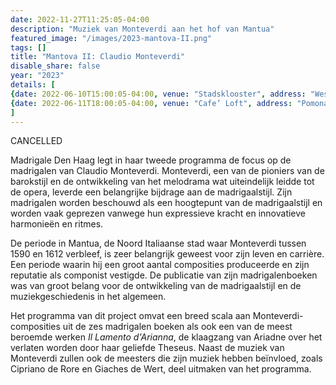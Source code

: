 ```yaml
---
date: 2022-11-27T11:25:05-04:00
description: "Muziek van Monteverdi aan het hof van Mantua"
featured_image: "/images/2023-mantova-II.png"
tags: []
title: "Mantova II: Claudio Monteverdi"
disable_share: false
year: "2023"
details: [
{date: 2022-06-10T15:00:05-04:00, venue: "Stadsklooster", address: "Westeinde 101, 2512 GW Den Haag", price: "€10, €15, €20, inclusief een drankje na afloop", ticketText: "koop toegangskaart(en)", ticketLink: "https://www.ticketkantoor.nl/shop/mantova-ii"},
{date: 2022-06-11T18:00:05-04:00, venue: "Cafe’ Loft", address: "Pomonaplein 49A, 2564XS Den Haag", price: "€ 45, inclusief Italiaans 3-gangendiner", ticketText: "reserveer hier uw tafel", ticketLink: "https://www.loftdenhaag.nl/en/contact/"},
]
---
```

CANCELLED

Madrigale Den Haag legt in haar tweede programma de focus op de madrigalen van Claudio Monteverdi. Monteverdi, een van de pioniers van de barokstijl en de ontwikkeling van het melodrama wat uiteindelijk leidde tot de opera, leverde een belangrijke bijdrage aan de madrigaalstijl. Zijn madrigalen worden beschouwd als een hoogtepunt van de madrigaalstijl en worden vaak geprezen vanwege hun expressieve kracht en innovatieve harmonieën en ritmes.

De periode in Mantua, de Noord Italiaanse stad waar Monteverdi tussen 1590 en 1612 verbleef, is zeer belangrijk geweest voor zijn leven en carrière. Een periode waarin hij een groot aantal composities produceerde en zijn reputatie als componist vestigde. De publicatie van zijn madrigalenboeken was van groot belang voor de ontwikkeling van de madrigaalstijl en de muziekgeschiedenis in het algemeen.

Het programma van dit project omvat een breed scala aan Monteverdi-composities uit de zes madrigalen boeken als ook een van de meest beroemde werken _Il Lamento d'Arianna_, de klaagzang van Ariadne over het verlaten worden door haar geliefde Theseus. Naast de muziek van Monteverdi zullen ook de meesters die zijn muziek hebben beïnvloed, zoals Cipriano de Rore en Giaches de Wert, deel uitmaken van het programma. 
